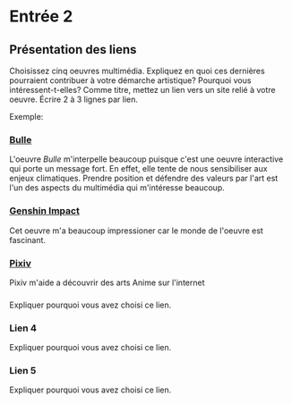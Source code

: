 # Entrée 2
## Présentation des liens
Choisissez cinq oeuvres multimédia. Expliquez en quoi ces dernières pourraient contribuer à votre démarche artistique? Pourquoi vous intéressent-t-elles? Comme titre, mettez un lien vers un site relié à votre oeuvre. Écrire 2 à 3 lignes par lien.

Exemple: 
### [Bulle](https://www.onf.ca/interactif/bulle/) 
L'oeuvre *Bulle* m'interpelle beaucoup puisque c'est une oeuvre interactive qui porte un message fort. En effet, elle tente de nous sensibiliser aux enjeux climatiques. Prendre position et défendre des valeurs par l'art est l'un des aspects du multimédia qui m'intéresse beaucoup. 

### [Genshin Impact](https://www.youtube.com/watch?v=HLUY1nICQRY&pp=ygUWZ2Vuc2hpbiBpbXBhY3QgdHJhaWxlcg%3D%3D) 
Cet oeuvre m'a beaucoup impressioner car le monde de l'oeuvre est fascinant. 

### [Pixiv](https://www.pixiv.net/) 
Pixiv m'aide a découvrir des arts Anime sur l'internet 

###  
Expliquer pourquoi vous avez choisi ce lien.  

### Lien 4 
Expliquer pourquoi vous avez choisi ce lien. 

### Lien 5 
Expliquer pourquoi vous avez choisi ce lien. 

